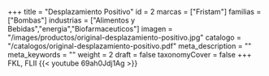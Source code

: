 +++
title = "Desplazamiento Positivo"
id = 2
marcas = ["Fristam"]
familias = ["Bombas"]
industrias = ["Alimentos y Bebidas","energia","Biofarmaceuticos"]
imagen = "/images/productos/original-desplazamiento-positivo.jpg"
catalogo = "/catalogos/original-desplazamiento-positivo.pdf"
meta_description = ""
meta_keywords = ""
weight = 2
draft = false
taxonomyCover = false
+++
FKL, FLII
{{< youtube 69ah0Jdj1Ag >}}